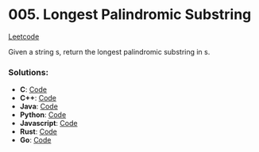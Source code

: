 # 005. Longest Palindromic Substring

[Leetcode](https://leetcode.com/problems/longest-palindromic-substring/)

Given a string s, return the longest palindromic substring in s.

### Solutions:

- **C**:            [Code](./main.c)
- **C++**:          [Code](./main.cpp)
- **Java**:         [Code](./Main.java)
- **Python**:       [Code](./main.py)
- **Javascript**:   [Code](./main.js)
- **Rust**:         [Code](./main.rs)
- **Go**:           [Code](./main.go)